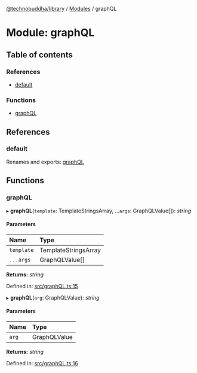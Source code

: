 [@technobuddha/library](../../README.md) / [Modules](../Modules.md) / graphQL

# Module: graphQL

## Table of contents

### References

- [default](graphql.md#default)

### Functions

- [graphQL](graphql.md#graphql)

## References

### default

Renames and exports: [graphQL](graphql.md#graphql)

## Functions

### graphQL

▸ **graphQL**(`template`: TemplateStringsArray, ...`args`: GraphQLValue[]): *string*

#### Parameters

| Name | Type |
| :------ | :------ |
| `template` | TemplateStringsArray |
| `...args` | GraphQLValue[] |

**Returns:** *string*

Defined in: [src/graphQL.ts:15](https://github.com/technobuddha/hill.software/blob/693f679/packages/library/src/graphQL.ts#L15)

▸ **graphQL**(`arg`: GraphQLValue): *string*

#### Parameters

| Name | Type |
| :------ | :------ |
| `arg` | GraphQLValue |

**Returns:** *string*

Defined in: [src/graphQL.ts:16](https://github.com/technobuddha/hill.software/blob/693f679/packages/library/src/graphQL.ts#L16)

